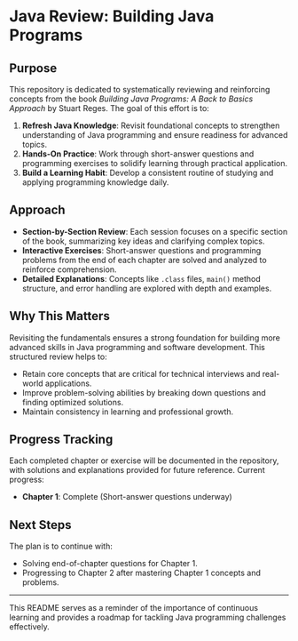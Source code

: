 # Java Review: Building Java Programs

## Purpose
This repository is dedicated to systematically reviewing and reinforcing concepts from the book *Building Java Programs: A Back to Basics Approach* by Stuart Reges. The goal of this effort is to:

1. **Refresh Java Knowledge**: Revisit foundational concepts to strengthen understanding of Java programming and ensure readiness for advanced topics.
2. **Hands-On Practice**: Work through short-answer questions and programming exercises to solidify learning through practical application.
3. **Build a Learning Habit**: Develop a consistent routine of studying and applying programming knowledge daily.

## Approach
- **Section-by-Section Review**: Each session focuses on a specific section of the book, summarizing key ideas and clarifying complex topics.
- **Interactive Exercises**: Short-answer questions and programming problems from the end of each chapter are solved and analyzed to reinforce comprehension.
- **Detailed Explanations**: Concepts like `.class` files, `main()` method structure, and error handling are explored with depth and examples.

## Why This Matters
Revisiting the fundamentals ensures a strong foundation for building more advanced skills in Java programming and software development. This structured review helps to:
- Retain core concepts that are critical for technical interviews and real-world applications.
- Improve problem-solving abilities by breaking down questions and finding optimized solutions.
- Maintain consistency in learning and professional growth.

## Progress Tracking
Each completed chapter or exercise will be documented in the repository, with solutions and explanations provided for future reference. Current progress:
- **Chapter 1**: Complete (Short-answer questions underway)

## Next Steps
The plan is to continue with:
- Solving end-of-chapter questions for Chapter 1.
- Progressing to Chapter 2 after mastering Chapter 1 concepts and problems.

---

This README serves as a reminder of the importance of continuous learning and provides a roadmap for tackling Java programming challenges effectively.